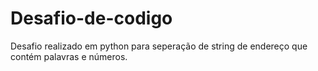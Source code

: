 # Desafio-de-codigo
Desafio realizado em python para seperação de string de endereço que contém palavras e números.
